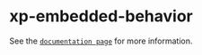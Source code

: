 # xp-embedded-behavior

See the [`documentation page`](http://expandjs.com/elements/xp-embedded-behavior) for more information.